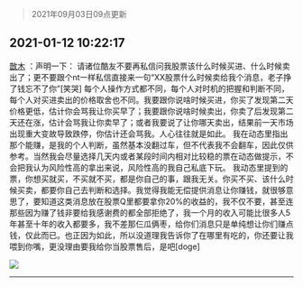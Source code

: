 > 2021年09月03日09点更新
<link rel="stylesheet" href="https://cdn.jsdelivr.net/gh/taotie6/sampleJSON@main/css/photo_show.css">


 ## 2021-01-12 10:22:17 

 [㪚木](https://www.coolapk.com/feed/24156569?shareKey=MzM0YTQ4NTdkYWVkNjEzMTc3YjI~) ：声明一下：
请诸位酷友不要再私信问我股票该什么时候买进、什么时候卖出了；更不要跟个nt一样私信直接来一句“XX股票什么时候卖给我个消息，老子挣了钱忘不了你”[笑哭]
每个人操作方式都不同，每个人对时机的把握和判断不同，每个人对买进卖出的价格取舍也不同。我要跟你说啥时候买进<!--break-->，你买了发现第二天价格更低，估计你会骂我让你买早了；我要跟你说啥时候卖出，你卖了后发现第二天还在涨，估计会骂我让你卖早了；或者我要说了让你哪天卖出，结果前一天市场出现重大变故导致跌停，你估计还会骂我。人心往往就是如此。
我在动态里指出那个能赚，是我的个人判断，虽然基本没翻过车，但不代表我不会翻车，因此仅供参考。当然我会尽量选择几天内或者某段时间内相对比较稳的票在动态做提示，不会把我认为风险性高的拿出来说，风险性高的我自己私底下玩。
我动态里提到的票，你想买就买，不买就不买，都是你自己的事，跟我无关。你买不买、该什么时候买卖，都要你自己去判断和选择。我觉得我能无偿提供消息让你赚钱，就很够意思了，要知道这类消息放在股票Q里都要拿你20%的收益的，我不仅不要，甚至连那些因为赚了钱非要给我感谢费的都全部拒绝了，我一个月的收入可能比很多人5年甚至十年的收入都要多，我不差那仨瓜俩枣，给你们消息只是单纯想让你们赚点钱，仅此而已。也正因为如此，所以没道理我告诉你了在哪里有吃的，你还要让我喂到你嘴，更没理由要我给你当股票售后，是吧[doge] 

<div class="album">
<img class="img-item" src="http://image.coolapk.com/feed/2019/0507/23/1081091_4675_1848@500x200.gif" />
</div>

 ------- 

